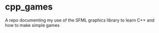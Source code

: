 # cpp_games
A repo documenting my use of the SFML graphics library to learn C++ and how to make simple games
